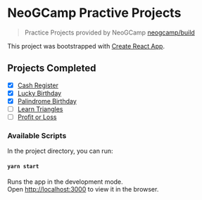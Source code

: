 # NeoGCamp Practive Projects

> Practice Projects provided by NeoGCamp [neogcamp/build](https://github.com/neogcamp/build)

This project was bootstrapped with [Create React App](https://github.com/facebook/create-react-app).

## Projects Completed

- [x] [Cash Register](https://github.com/neogcamp/build/blob/main/basics/cash-register-manager.md)
- [x] [Lucky Birthday](https://github.com/neogcamp/build/blob/main/basics/is-your-birthday-lucky.md)
- [x] [Palindrome Birthday](https://github.com/neogcamp/build/blob/main/basics/palindrome-birthdays.md)
- [ ] [Learn Triangles](https://github.com/neogcamp/build/blob/main/basics/learn-triangles.md)
- [ ] [Profit or Loss](https://github.com/neogcamp/build/blob/main/basics/profit-or-loss.md)

### Available Scripts

In the project directory, you can run:

#### `yarn start`

Runs the app in the development mode.\
Open [http://localhost:3000](http://localhost:3000) to view it in the browser.
